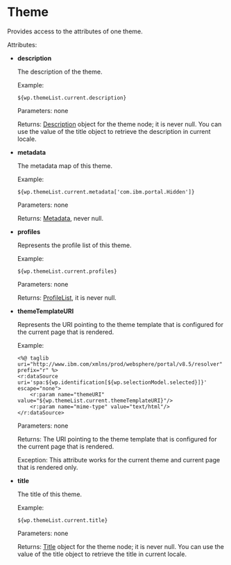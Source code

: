 # Theme

Provides access to the attributes of one theme.

Attributes:

-   **description**

    The description of the theme.

    Example:

    ```
    ${wp.themeList.current.description}
    ```

    Parameters: none

    Returns: [Description](themeopt_el_bean_description.md) object for the theme node; it is never null. You can use the value of the title object to retrieve the description in current locale.

-   **metadata**

    The metadata map of this theme.

    Example:

    ```
    ${wp.themeList.current.metadata['com.ibm.portal.Hidden']}
    ```

    Parameters: none

    Returns: [Metadata](themeopt_el_bean_meta.md), never null.

-   **profiles**

    Represents the profile list of this theme.

    Example:

    ```
    ${wp.themeList.current.profiles}
    ```

    Parameters: none

    Returns: [ProfileList](themeopt_el_bean_profilelist.md), it is never null.

-   **themeTemplateURI**

    Represents the URI pointing to the theme template that is configured for the current page that is rendered.

    Example:

    ```
    <%@ taglib uri="http://www.ibm.com/xmlns/prod/websphere/portal/v8.5/resolver" prefix="r" %>
    <r:dataSource uri='spa:${wp.identification[${wp.selectionModel.selected}]}' escape="none">
        <r:param name="themeURI" value="${wp.themeList.current.themeTemplateURI}"/>
        <r:param name="mime-type" value="text/html"/>
    </r:dataSource>
    ```

    Parameters: none

    Returns: The URI pointing to the theme template that is configured for the current page that is rendered.

    Exception: This attribute works for the current theme and current page that is rendered only.

-   **title**

    The title of this theme.

    Example:

    ```
    ${wp.themeList.current.title}
    ```

    Parameters: none

    Returns: [Title](themeopt_el_bean_title.md) object for the theme node; it is never null. You can use the value of the title object to retrieve the title in current locale.


